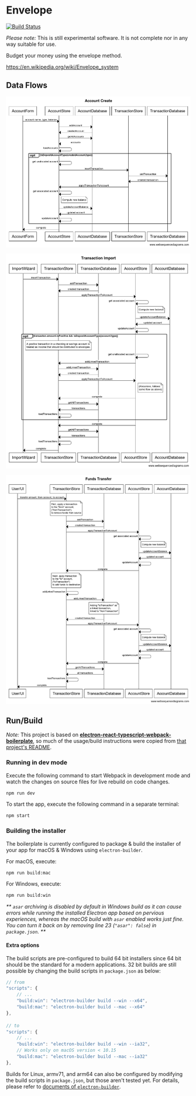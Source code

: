 # Envelope

[![Build Status](https://travis-ci.org/dgrundel/envelope.svg?branch=master)](https://travis-ci.org/dgrundel/envelope)

_Please note:_ This is still experimental software. It is not complete nor in any way suitable for use.

Budget your money using the envelope method.

https://en.wikipedia.org/wiki/Envelope_system

## Data Flows

![account create sequence](docs/account-create.png)

![transaction import sequence](docs/transaction-import.png)

![funds transfer sequence](docs/funds-transfer.png)

## Run/Build

_Note:_ This project is based on [**electron-react-typescript-webpack-boilerplate**](https://github.com/Devtography/electron-react-typescript-webpack-boilerplate), so much of the 
usage/build instructions were copied from [that project's README](https://github.com/Devtography/electron-react-typescript-webpack-boilerplate/blob/master/README.md).

### Running in dev mode

Execute the following command to start Webpack in development mode and 
watch the changes on source files for live rebuild on code changes.
```sh
npm run dev
```

To start the app, execute the following command in a separate terminal:
```sh
npm start
```

### Building the installer
The boilerplate is currently configured to package & build the installer of 
your app for macOS & Windows using `electron-builder`. 

For macOS, execute:
```sh
npm run build:mac
```

For Windows, execute:
```sh
npm run build:win
```
_** `asar` archiving is disabled by default in Windows build as it can cause 
errors while running the installed Electron app based on pervious experiences, 
whereas the macOS build with `asar` enabled works just fine. You can turn it 
back on by removing line 23 (`"asar": false`) in `package.json`. **_

#### Extra options
The build scripts are pre-configured to build 64 bit installers since 64 bit 
should be the standard for a modern applications. 32 bit builds are still 
possible by changing the build scripts in `package.json` as below:
```javascript
// from
"scripts": {
    // ...
    "build:win": "electron-builder build --win --x64",
    "build:mac": "electron-builder build --mac --x64"
},

// to
"scripts": {
    // ...
    "build:win": "electron-builder build --win --ia32",
    // Works only on macOS version < 10.15
    "build:mac": "electron-builder build --mac --ia32"
},
```

Builds for Linux, armv71, and arm64 can also be configured by modifying the 
build scripts in `package.json`, but those aren't tested yet. For details, 
please refer to [documents of `electron-builder`](https://www.electron.build/cli).
